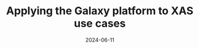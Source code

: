 ---
title: "Applying the Galaxy platform to XAS use cases"
tease: "The EuroScienceGateway (ESG)team, working in the UK to develop Galaxy tools for materials science presented a poster on Applying Galaxy platform to XAS use cases at the Diamond light source spectroscopy user group meeting 2024."
hide-tease: false
external_url: "https://www.diamond.ac.uk/Home/Events/2024/Spectroscopy-Group-Users--Meeting-2025.html"
authors: Leandro Liborio, Subindev Devadasan
date: "2024-06-11"
subsites: [all-eu,esg]
tags: [esg, esg-wp5]
main_subsite: eu
---